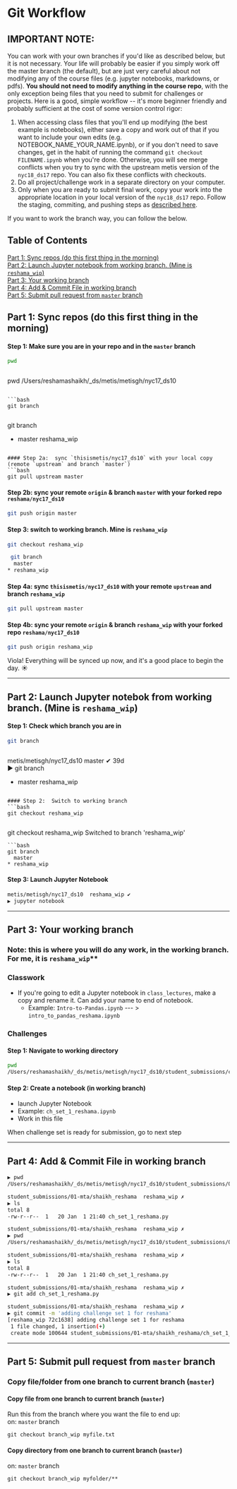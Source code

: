 # Git Workflow

## IMPORTANT NOTE: 

You can work with your own branches if you'd like as described below, but it is not necessary. Your life will probably be easier if you simply work off the master branch (the default), but are just very careful about not modifying any of the course files (e.g. jupyter notebooks, markdowns, or pdfs). **You should not need to modify anything in the course repo**, with the only exception being files that you need to submit for challenges or projects. Here is a good, simple workflow -- it's more beginner friendly and probably sufficient at the cost of some version control rigor:

1. When accessing class files that you'll end up modifying (the best example is notebooks), either save a copy and work out of that if you want to include your own edits (e.g. NOTEBOOK_NAME_YOUR_NAME.ipynb), or if you don't need to save changes, get in the habit of running the command `git checkout FILENAME.ipynb` when you're done. Otherwise, you will see merge conflicts when you try to sync with the upstream metis version of the `nyc18_ds17` repo. You can also fix these conflicts with checkouts. 
2. Do all project/challenge work in a separate directory on your computer.
3. Only when you are ready to submit final work, copy your work into the appropriate location in your local version of the `nyc18_ds17` repo. Follow the staging, commiting, and pushing steps as [described here](https://github.com/thisismetis/nyc18_ds17/blob/master/resources/git/git_4_commit_pull_request.md). 

If you want to work the branch way, you can follow the below.

## Table of Contents
[Part 1:  Sync repos (do this first thing in the morning)](#section-a)  
[Part 2:  Launch Jupyter notebook from working branch.  (Mine is `reshama_wip`)](#section-b)  
[Part 3:  Your working branch](#section-c)  
[Part 4:  Add & Commit File in working branch](#section-d)  
[Part 5:  Submit pull request from `master` branch](#section-e)  
 

## <a name="section-a"></a>Part 1:  Sync repos (do this first thing in the morning)

#### Step 1:  Make sure you are in your repo and in the `master` branch
```bash
pwd
```
>```bash
pwd
/Users/reshamashaikh/_ds/metis/metisgh/nyc17_ds10
```  

```bash
git branch
```  

>```bash
 git branch
* master
  reshama_wip
```
  
#### Step 2a:  sync `thisismetis/nyc17_ds10` with your local copy (remote `upstream` and branch `master`)
```bash
git pull upstream master
```

#### Step 2b:  sync your remote `origin` & branch `master` with your forked repo `reshama/nyc17_ds10`
```bash
git push origin master
```

#### Step 3:  switch to working branch.  Mine is `reshama_wip`
```bash
git checkout reshama_wip
```
```bash
 git branch
  master
* reshama_wip
```
#### Step 4a:   sync `thisismetis/nyc17_ds10` with your remote `upstream` and branch `reshama_wip`
```bash
git pull upstream master
```
#### Step 4b:  sync your remote `origin` & branch `reshama_wip` with your forked repo `reshama/nyc17_ds10`
```bash
git push origin reshama_wip
```

Viola!  Everything will be synced up now, and it's a good place to begin the day.  :sunny:

---

## <a name="section-b"></a>Part 2:  Launch Jupyter notebok from working branch.  (Mine is `reshama_wip`)

#### Step 1:  Check which branch you are in  
```bash
git branch
``` 

>```bash
metis/metisgh/nyc17_ds10  master ✔                                                                                                  39d  
▶ git branch
* master
  reshama_wip
```

#### Step 2:  Switch to working branch 
```bash
git checkout reshama_wip
```

>```bash
git checkout reshama_wip
Switched to branch 'reshama_wip'
```
```bash
git branch
  master
* reshama_wip
```

#### Step 3:  Launch Jupyter Notebook
```bash
metis/metisgh/nyc17_ds10  reshama_wip ✔                                                                                             39d  
▶ jupyter notebook
```

---

## <a name="section-c"></a>Part 3:  Your working branch

### Note:  this is where you will do any work, in the working branch.  For me, it is `reshama_wip`**  

### Classwork
 * If you're going to edit a Jupyter notebook in `class_lectures`, make a copy and rename it.  Can add your name to end of notebook.  
   * Example:  `Intro-to-Pandas.ipynb` --- > `intro_to_pandas_reshama.ipynb`
   
### Challenges

 
#### Step 1:  Navigate to working directory
```bash
pwd
/Users/reshamashaikh/_ds/metis/metisgh/nyc17_ds10/student_submissions/challenges/01-mta/shaikh_reshama         
```

#### Step 2:  Create a notebook (in working branch)
 * launch Jupyter Notebook
 * Example:  `ch_set_1_reshama.ipynb`
 * Work in this file

When challenge set is ready for submission, go to next step

---

## <a name="section-d"></a>Part 4:  Add & Commit File in working branch


```bash
▶ pwd
/Users/reshamashaikh/_ds/metis/metisgh/nyc17_ds10/student_submissions/01-mta/shaikh_reshama

student_submissions/01-mta/shaikh_reshama  reshama_wip ✗                                         39d ◒  
▶ ls
total 8
-rw-r--r--  1   20 Jan  1 21:40 ch_set_1_reshama.py

student_submissions/01-mta/shaikh_reshama  reshama_wip ✗                                         39d ◒  
▶ pwd
/Users/reshamashaikh/_ds/metis/metisgh/nyc17_ds10/student_submissions/01-mta/shaikh_reshama

student_submissions/01-mta/shaikh_reshama  reshama_wip ✗                                         39d ◒  
▶ ls
total 8
-rw-r--r--  1   20 Jan  1 21:40 ch_set_1_reshama.py

student_submissions/01-mta/shaikh_reshama  reshama_wip ✗                                         39d ◒  
▶ git add ch_set_1_reshama.py 

student_submissions/01-mta/shaikh_reshama  reshama_wip ✗                                         39d ✚  
▶ git commit -m 'adding challenge set 1 for reshama'
[reshama_wip 72c1638] adding challenge set 1 for reshama
 1 file changed, 1 insertion(+)
 create mode 100644 student_submissions/01-mta/shaikh_reshama/ch_set_1_reshama.py
```

---

## <a name="section-e"></a>Part 5:  Submit pull request from `master` branch
 
 
### Copy file/folder from one branch to current branch (`master`)

#### Copy file from one branch to current branch (`master`)
Run this from the branch where you want the file to end up:  
on:  `master` branch
```
git checkout branch_wip myfile.txt
```

#### Copy directory from one branch to current branch (`master`)
on:  `master` branch
```
git checkout branch_wip myfolder/** 
```

